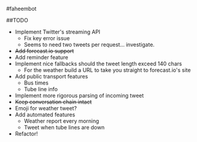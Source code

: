 #faheembot

##TODO
- Implement Twitter's streaming API
    - Fix key error issue
    - Seems to need two tweets per request... investigate.
- <del>Add forecast.io support</del>
- Add reminder feature
- Implement nice fallbacks should the tweet length exceed 140 chars
    - For the weather build a URL to take you straight to forecast.io's site
- Add public transport features
    - Bus times
    - Tube line info
- Implement more rigorous parsing of incoming tweet
- <del>Keep conversation chain intact</del>
- Emoji for weather tweet?
- Add automated features
    - Weather report every morning
    - Tweet when tube lines are down
- Refactor!
